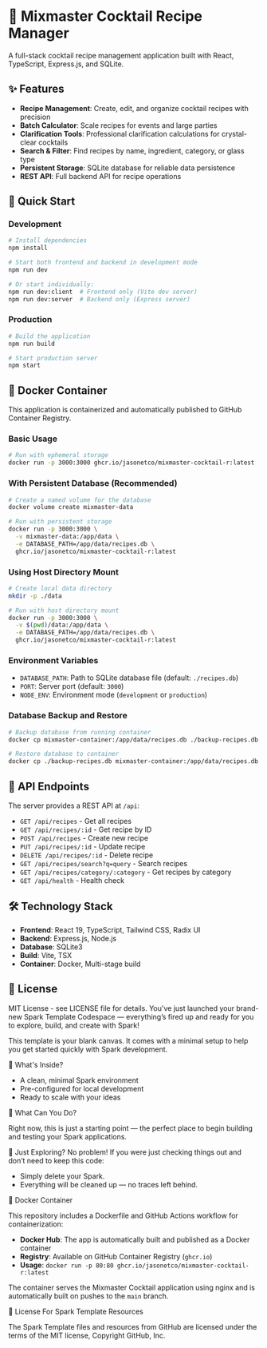 # 🍹 Mixmaster Cocktail Recipe Manager

A full-stack cocktail recipe management application built with React, TypeScript, Express.js, and SQLite.

## ✨ Features

- **Recipe Management**: Create, edit, and organize cocktail recipes with precision
- **Batch Calculator**: Scale recipes for events and large parties  
- **Clarification Tools**: Professional clarification calculations for crystal-clear cocktails
- **Search & Filter**: Find recipes by name, ingredient, category, or glass type
- **Persistent Storage**: SQLite database for reliable data persistence
- **REST API**: Full backend API for recipe operations

## 🚀 Quick Start

### Development
```bash
# Install dependencies
npm install

# Start both frontend and backend in development mode
npm run dev

# Or start individually:
npm run dev:client  # Frontend only (Vite dev server)
npm run dev:server  # Backend only (Express server)
```

### Production
```bash
# Build the application
npm run build

# Start production server
npm start
```

## 🐳 Docker Container

This application is containerized and automatically published to GitHub Container Registry.

### Basic Usage
```bash
# Run with ephemeral storage
docker run -p 3000:3000 ghcr.io/jasonetco/mixmaster-cocktail-r:latest
```

### With Persistent Database (Recommended)
```bash
# Create a named volume for the database
docker volume create mixmaster-data

# Run with persistent storage
docker run -p 3000:3000 \
  -v mixmaster-data:/app/data \
  -e DATABASE_PATH=/app/data/recipes.db \
  ghcr.io/jasonetco/mixmaster-cocktail-r:latest
```

### Using Host Directory Mount
```bash
# Create local data directory
mkdir -p ./data

# Run with host directory mount
docker run -p 3000:3000 \
  -v $(pwd)/data:/app/data \
  -e DATABASE_PATH=/app/data/recipes.db \
  ghcr.io/jasonetco/mixmaster-cocktail-r:latest
```

### Environment Variables
- `DATABASE_PATH`: Path to SQLite database file (default: `./recipes.db`)
- `PORT`: Server port (default: `3000`)
- `NODE_ENV`: Environment mode (`development` or `production`)

### Database Backup and Restore
```bash
# Backup database from running container
docker cp mixmaster-container:/app/data/recipes.db ./backup-recipes.db

# Restore database to container
docker cp ./backup-recipes.db mixmaster-container:/app/data/recipes.db
```

## 📡 API Endpoints

The server provides a REST API at `/api`:

- `GET /api/recipes` - Get all recipes
- `GET /api/recipes/:id` - Get recipe by ID
- `POST /api/recipes` - Create new recipe
- `PUT /api/recipes/:id` - Update recipe
- `DELETE /api/recipes/:id` - Delete recipe
- `GET /api/recipes/search?q=query` - Search recipes
- `GET /api/recipes/category/:category` - Get recipes by category
- `GET /api/health` - Health check

## 🛠 Technology Stack

- **Frontend**: React 19, TypeScript, Tailwind CSS, Radix UI
- **Backend**: Express.js, Node.js
- **Database**: SQLite3
- **Build**: Vite, TSX
- **Container**: Docker, Multi-stage build

## 📄 License

MIT License - see LICENSE file for details.
You've just launched your brand-new Spark Template Codespace — everything’s fired up and ready for you to explore, build, and create with Spark!

This template is your blank canvas. It comes with a minimal setup to help you get started quickly with Spark development.

🚀 What's Inside?
- A clean, minimal Spark environment
- Pre-configured for local development
- Ready to scale with your ideas
  
🧠 What Can You Do?

Right now, this is just a starting point — the perfect place to begin building and testing your Spark applications.

🧹 Just Exploring?
No problem! If you were just checking things out and don’t need to keep this code:

- Simply delete your Spark.
- Everything will be cleaned up — no traces left behind.

🐳 Docker Container

This repository includes a Dockerfile and GitHub Actions workflow for containerization:

- **Docker Hub**: The app is automatically built and published as a Docker container
- **Registry**: Available on GitHub Container Registry (`ghcr.io`)
- **Usage**: `docker run -p 80:80 ghcr.io/jasonetco/mixmaster-cocktail-r:latest`

The container serves the Mixmaster Cocktail application using nginx and is automatically built on pushes to the `main` branch.

📄 License For Spark Template Resources 

The Spark Template files and resources from GitHub are licensed under the terms of the MIT license, Copyright GitHub, Inc.
